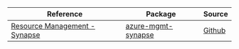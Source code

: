 | Reference | Package | Source |
|---|---|---|
|[Resource Management - Synapse](mgmt-synapse-readme.md)|[azure-mgmt-synapse](https://pypi.org/project/azure-mgmt-synapse)|[Github](https://github.com/Azure/azure-sdk-for-python)|
